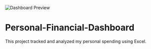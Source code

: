 ![Dashboard Preview](dashboard.png)

# Personal-Financial-Dashboard
This project tracked and analyzed my personal spending using Excel.

